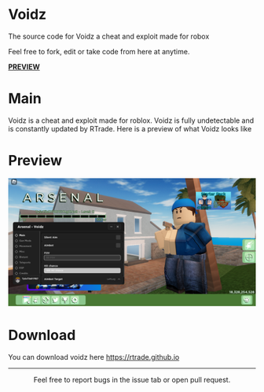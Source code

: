 # Voidz

The source code for Voidz a cheat and exploit made for robox

Feel free to fork, edit or take code from here at anytime.


[**PREVIEW**](#preview)

# Main
Voidz is a cheat and exploit made for roblox. Voidz is fully undetectable and is constantly updated by RTrade. Here is a preview of what Voidz looks like





# Preview

![img](other-scripts/ss/RobloxScreenShot20230204_125239167.png)

# Download
You can download voidz here
https://rtrade.github.io

<hr/>
<div align="center">
Feel free to report bugs in the issue tab or open pull request.
</div>
